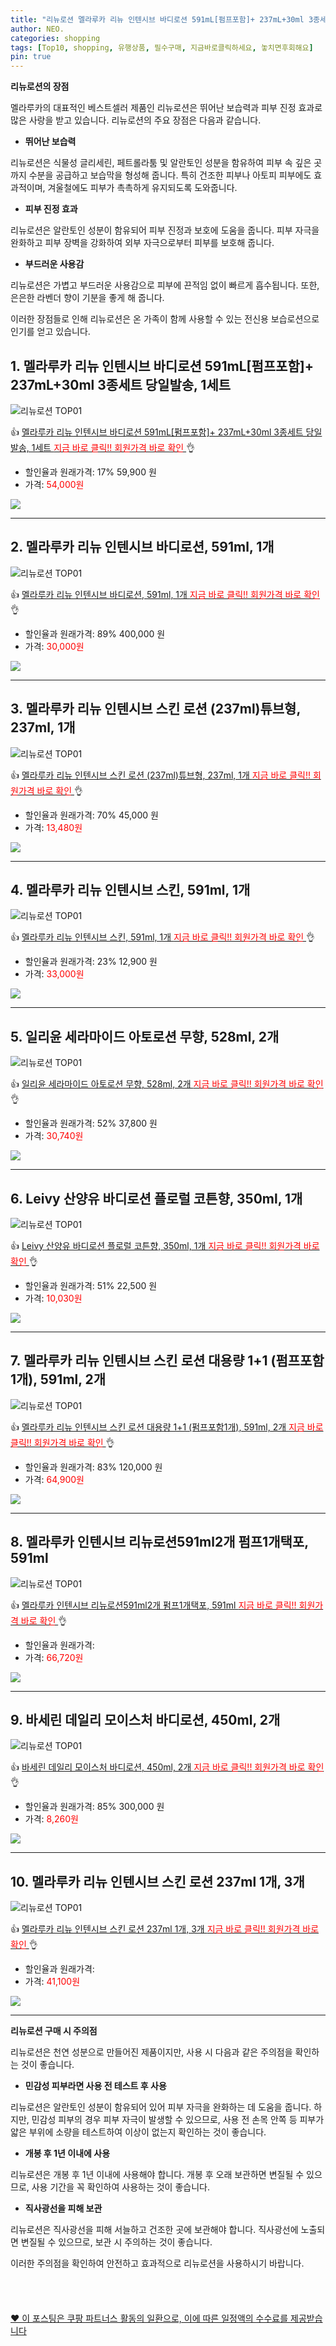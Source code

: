 ```yaml
---
title: "리뉴로션 멜라루카 리뉴 인텐시브 바디로션 591mL[펌프포함]+ 237mL+30ml 3종세트 당일발송, 1세트 필수 필요 추천 제품 비교 최저 가격 비교 장점 구매 후기 구매평"
author: NEO.
categories: shopping
tags: [Top10, shopping, 유행상품, 필수구매, 지금바로클릭하세요, 놓치면후회해요]
pin: true
---
```

**리뉴로션의 장점**

멜라루카의 대표적인 베스트셀러 제품인 리뉴로션은 뛰어난 보습력과 피부 진정 효과로 많은 사랑을 받고 있습니다. 리뉴로션의 주요 장점은 다음과 같습니다.

* **뛰어난 보습력**

리뉴로션은 식물성 글리세린, 페트롤라툼 및 알란토인 성분을 함유하여 피부 속 깊은 곳까지 수분을 공급하고 보습막을 형성해 줍니다. 특히 건조한 피부나 아토피 피부에도 효과적이며, 겨울철에도 피부가 촉촉하게 유지되도록 도와줍니다.

* **피부 진정 효과**

리뉴로션은 알란토인 성분이 함유되어 피부 진정과 보호에 도움을 줍니다. 피부 자극을 완화하고 피부 장벽을 강화하여 외부 자극으로부터 피부를 보호해 줍니다.

* **부드러운 사용감**

리뉴로션은 가볍고 부드러운 사용감으로 피부에 끈적임 없이 빠르게 흡수됩니다. 또한, 은은한 라벤더 향이 기분을 좋게 해 줍니다.

이러한 장점들로 인해 리뉴로션은 온 가족이 함께 사용할 수 있는 전신용 보습로션으로 인기를 얻고 있습니다.

   

## 1. 멜라루카 리뉴 인텐시브 바디로션 591mL[펌프포함]+ 237mL+30ml 3종세트 당일발송, 1세트

![리뉴로션 TOP01](https://thumbnail7.coupangcdn.com/thumbnails/remote/490x490ex/image/vendor_inventory/52c6/58b33ab0e6131dfde76b6ec3f8f8d71c46aeacea816a2a71f6f1e9246001.jpg)


👍 [멜라루카 리뉴 인텐시브 바디로션 591mL[펌프포함]+ 237mL+30ml 3종세트 당일발송, 1세트 <font color=red> 지금 바로 클릭!! 회원가격 바로 확인 </font> ](https://link.coupang.com/re/AFFSDP?lptag=AF3617701&subid=GithubCoopas&pageKey=5018958948&traceid=V0-153&itemId=6727592488&vendorItemId=74020557111) 👌 


- 할인율과 원래가격: 17%  59,900   원
- 가격: <span style='color:red'>54,000원</span>

[![](/discount_price.png)](https://link.coupang.com/re/AFFSDP?lptag=AF3617701&subid=GithubCoopas&pageKey=5018958948&traceid=V0-153&itemId=6727592488&vendorItemId=74020557111)

---


   

## 2. 멜라루카 리뉴 인텐시브 바디로션, 591ml, 1개

![리뉴로션 TOP01](https://thumbnail6.coupangcdn.com/thumbnails/remote/490x490ex/image/vendor_inventory/images/2017/10/21/11/6/7a96297d-e5ed-4840-a334-2c87dbeb9a13.jpg)


👍 [멜라루카 리뉴 인텐시브 바디로션, 591ml, 1개 <font color=red> 지금 바로 클릭!! 회원가격 바로 확인 </font> ](https://link.coupang.com/re/AFFSDP?lptag=AF3617701&subid=GithubCoopas&pageKey=324402782&traceid=V0-153&itemId=1038578947&vendorItemId=70094707579) 👌 


- 할인율과 원래가격: 89%  400,000   원
- 가격: <span style='color:red'>30,000원</span>

[![](/discount_price.png)](https://link.coupang.com/re/AFFSDP?lptag=AF3617701&subid=GithubCoopas&pageKey=324402782&traceid=V0-153&itemId=1038578947&vendorItemId=70094707579)

---


   

## 3. 멜라루카 리뉴 인텐시브 스킨 로션 (237ml)튜브형, 237ml, 1개

![리뉴로션 TOP01](https://thumbnail8.coupangcdn.com/thumbnails/remote/490x490ex/image/vendor_inventory/8ee5/479068ed077878b3653559364cbd1c13b88ffc848e2f93aa547f44b2f939.png)


👍 [멜라루카 리뉴 인텐시브 스킨 로션 (237ml)튜브형, 237ml, 1개 <font color=red> 지금 바로 클릭!! 회원가격 바로 확인 </font> ](https://link.coupang.com/re/AFFSDP?lptag=AF3617701&subid=GithubCoopas&pageKey=5167283227&traceid=V0-153&itemId=7121102177&vendorItemId=75967210567) 👌 


- 할인율과 원래가격: 70%  45,000   원
- 가격: <span style='color:red'>13,480원</span>

[![](/discount_price.png)](https://link.coupang.com/re/AFFSDP?lptag=AF3617701&subid=GithubCoopas&pageKey=5167283227&traceid=V0-153&itemId=7121102177&vendorItemId=75967210567)

---


   

## 4. 멜라루카 리뉴 인텐시브 스킨, 591ml, 1개

![리뉴로션 TOP01](https://thumbnail8.coupangcdn.com/thumbnails/remote/490x490ex/image/vendor_inventory/ce67/c955f1c009e27ed444086fdbd8d6bfafa8ea59364fb6f77c5a499fcb8e47.jpg)


👍 [멜라루카 리뉴 인텐시브 스킨, 591ml, 1개 <font color=red> 지금 바로 클릭!! 회원가격 바로 확인 </font> ](https://link.coupang.com/re/AFFSDP?lptag=AF3617701&subid=GithubCoopas&pageKey=5167283227&traceid=V0-153&itemId=8758401080&vendorItemId=84438138170) 👌 


- 할인율과 원래가격: 23%  12,900   원
- 가격: <span style='color:red'>33,000원</span>

[![](/discount_price.png)](https://link.coupang.com/re/AFFSDP?lptag=AF3617701&subid=GithubCoopas&pageKey=5167283227&traceid=V0-153&itemId=8758401080&vendorItemId=84438138170)

---


   

## 5. 일리윤 세라마이드 아토로션 무향, 528ml, 2개

![리뉴로션 TOP01](https://thumbnail7.coupangcdn.com/thumbnails/remote/490x490ex/image/retail/images/8486910664458781-84dd5183-7234-465d-ab93-9d2c559b322c.crdownload)


👍 [일리윤 세라마이드 아토로션 무향, 528ml, 2개 <font color=red> 지금 바로 클릭!! 회원가격 바로 확인 </font> ](https://link.coupang.com/re/AFFSDP?lptag=AF3617701&subid=GithubCoopas&pageKey=6936824598&traceid=V0-153&itemId=16807084664&vendorItemId=84723562392) 👌 


- 할인율과 원래가격: 52%  37,800   원
- 가격: <span style='color:red'>30,740원</span>

[![](/discount_price.png)](https://link.coupang.com/re/AFFSDP?lptag=AF3617701&subid=GithubCoopas&pageKey=6936824598&traceid=V0-153&itemId=16807084664&vendorItemId=84723562392)

---


   

## 6. Leivy 산양유 바디로션 플로럴 코튼향, 350ml, 1개

![리뉴로션 TOP01](https://thumbnail7.coupangcdn.com/thumbnails/remote/490x490ex/image/retail/images/1410789063338249-00ccf9e6-2ff4-41e3-b6d9-b60b031a5d63.jpg)


👍 [Leivy 산양유 바디로션 플로럴 코튼향, 350ml, 1개 <font color=red> 지금 바로 클릭!! 회원가격 바로 확인 </font> ](https://link.coupang.com/re/AFFSDP?lptag=AF3617701&subid=GithubCoopas&pageKey=4629892339&traceid=V0-153&itemId=5748205588&vendorItemId=73046842458) 👌 


- 할인율과 원래가격: 51%  22,500   원
- 가격: <span style='color:red'>10,030원</span>

[![](/discount_price.png)](https://link.coupang.com/re/AFFSDP?lptag=AF3617701&subid=GithubCoopas&pageKey=4629892339&traceid=V0-153&itemId=5748205588&vendorItemId=73046842458)

---


   

## 7. 멜라루카 리뉴 인텐시브 스킨 로션 대용량 1+1 (펌프포함1개), 591ml, 2개

![리뉴로션 TOP01](https://thumbnail7.coupangcdn.com/thumbnails/remote/490x490ex/image/vendor_inventory/9fc5/4a2b6b319b8773991ed0a645c14e8fe0215b88e03381a21a2d022f6c4d49.jpg)


👍 [멜라루카 리뉴 인텐시브 스킨 로션 대용량 1+1 (펌프포함1개), 591ml, 2개 <font color=red> 지금 바로 클릭!! 회원가격 바로 확인 </font> ](https://link.coupang.com/re/AFFSDP?lptag=AF3617701&subid=GithubCoopas&pageKey=4921305940&traceid=V0-153&itemId=6447890678&vendorItemId=73742360856) 👌 


- 할인율과 원래가격: 83%  120,000   원
- 가격: <span style='color:red'>64,900원</span>

[![](/discount_price.png)](https://link.coupang.com/re/AFFSDP?lptag=AF3617701&subid=GithubCoopas&pageKey=4921305940&traceid=V0-153&itemId=6447890678&vendorItemId=73742360856)

---


   

## 8. 멜라루카 인텐시브 리뉴로션591ml2개 펌프1개택포, 591ml

![리뉴로션 TOP01](https://thumbnail8.coupangcdn.com/thumbnails/remote/490x490ex/image/vendor_inventory/e7df/7e5c2f7bc38d16d77cd1618c50695daf91d9286d3226d0922265638332a1.jpg)


👍 [멜라루카 인텐시브 리뉴로션591ml2개 펌프1개택포, 591ml <font color=red> 지금 바로 클릭!! 회원가격 바로 확인 </font> ](https://link.coupang.com/re/AFFSDP?lptag=AF3617701&subid=GithubCoopas&pageKey=7659036561&traceid=V0-153&itemId=20400155917&vendorItemId=87821308159) 👌 


- 할인율과 원래가격: 
- 가격: <span style='color:red'>66,720원</span>

[![](/discount_price.png)](https://link.coupang.com/re/AFFSDP?lptag=AF3617701&subid=GithubCoopas&pageKey=7659036561&traceid=V0-153&itemId=20400155917&vendorItemId=87821308159)

---


   

## 9. 바세린 데일리 모이스처 바디로션, 450ml, 2개

![리뉴로션 TOP01](https://thumbnail8.coupangcdn.com/thumbnails/remote/490x490ex/image/retail/images/270574467305295-22bb529d-c157-48d5-b278-c802db5565e1.jpg)


👍 [바세린 데일리 모이스처 바디로션, 450ml, 2개 <font color=red> 지금 바로 클릭!! 회원가격 바로 확인 </font> ](https://link.coupang.com/re/AFFSDP?lptag=AF3617701&subid=GithubCoopas&pageKey=6279461585&traceid=V0-153&itemId=177760117&vendorItemId=84656634157) 👌 


- 할인율과 원래가격: 85%  300,000   원
- 가격: <span style='color:red'>8,260원</span>

[![](/discount_price.png)](https://link.coupang.com/re/AFFSDP?lptag=AF3617701&subid=GithubCoopas&pageKey=6279461585&traceid=V0-153&itemId=177760117&vendorItemId=84656634157)

---


   

## 10. 멜라루카 리뉴 인텐시브 스킨 로션 237ml 1개, 3개

![리뉴로션 TOP01](https://thumbnail9.coupangcdn.com/thumbnails/remote/490x490ex/image/vendor_inventory/853a/1b61d669612417b9ce4d67df08b95e72209202f568901238f901c0aab2ee.jpg)


👍 [멜라루카 리뉴 인텐시브 스킨 로션 237ml 1개, 3개 <font color=red> 지금 바로 클릭!! 회원가격 바로 확인 </font> ](https://link.coupang.com/re/AFFSDP?lptag=AF3617701&subid=GithubCoopas&pageKey=214066653&traceid=V0-153&itemId=16335841984&vendorItemId=87667504708) 👌 


- 할인율과 원래가격: 
- 가격: <span style='color:red'>41,100원</span>

[![](/discount_price.png)](https://link.coupang.com/re/AFFSDP?lptag=AF3617701&subid=GithubCoopas&pageKey=214066653&traceid=V0-153&itemId=16335841984&vendorItemId=87667504708)

---
**리뉴로션 구매 시 주의점**

리뉴로션은 천연 성분으로 만들어진 제품이지만, 사용 시 다음과 같은 주의점을 확인하는 것이 좋습니다.

* **민감성 피부라면 사용 전 테스트 후 사용**

리뉴로션은 알란토인 성분이 함유되어 있어 피부 자극을 완화하는 데 도움을 줍니다. 하지만, 민감성 피부의 경우 피부 자극이 발생할 수 있으므로, 사용 전 손목 안쪽 등 피부가 얇은 부위에 소량을 테스트하여 이상이 없는지 확인하는 것이 좋습니다.

* **개봉 후 1년 이내에 사용**

리뉴로션은 개봉 후 1년 이내에 사용해야 합니다. 개봉 후 오래 보관하면 변질될 수 있으므로, 사용 기간을 꼭 확인하여 사용하는 것이 좋습니다.

* **직사광선을 피해 보관**

리뉴로션은 직사광선을 피해 서늘하고 건조한 곳에 보관해야 합니다. 직사광선에 노출되면 변질될 수 있으므로, 보관 시 주의하는 것이 좋습니다.

이러한 주의점을 확인하여 안전하고 효과적으로 리뉴로션을 사용하시기 바랍니다.<br><br><br><br><br> [ ❤  이 포스팅은 쿠팡 파트너스 활동의 일환으로, 이에 따른 일정액의 수수료를 제공받습니다](https://link.coupang.com/a/bcEFyh)
